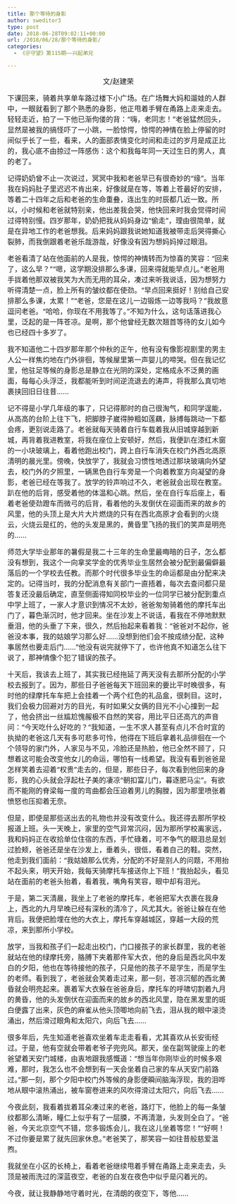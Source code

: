 ```yaml
---
title: 那个等待的身影
author: sweditor3
type: post
date: 2018-06-28T09:02:11+00:00
url: /2018/06/28/那个等待的身影/
categories:
  - 《＠守望》第115期——兴起弟兄

---
```

<p style="text-align: center;">
  <span style="font-size: 12pt;">文/赵建荣</span>
</p>

<span style="font-size: 12pt;">下课回来，骑着共享单车路过楼下小广场。在广场舞大妈和遛娃的人群中，一眼就看到了那个熟悉的身影，他正甩着手臂在甬路上走来走去。轻轻走近，拍了一下他已渐佝偻的背：“嗨，老同志！”老爸猛然回头，显然是被我的搞怪吓了一小跳，一脸惊愕，惊愕的神情在脸上停留的时间似乎长了一些，看来，人的面部表情变化时间和走过的岁月是成正比的，我心底不由掠过一阵感伤：这个和我每年同一天过生日的男人，真的老了。</span>

<span style="font-size: 12pt;">记得奶奶曾不止一次说过，冥冥中我和老爸早已有很奇妙的“缘”。当年我在妈妈肚子里迟迟不肯出来，好像就是在等，等着上苍最好的安排，等着二十四年之后和老爸的生命重叠，连出生的时辰都几近一致。所以，小时候和老爸就特别亲，他出差我会哭，他快回来时我会觉得时间过得特别慢。四岁那年，奶奶把我从妈妈身边“偷走”，理由很简单，就是在异地工作的老爸想我。后来妈妈跟我说她知道我被带走后哭得撕心裂肺，而我倒跟着老爸乐哉游哉，好像没有因为想妈妈掉过眼泪。</span>

<span style="font-size: 12pt;">老爸看清了站在他面前的人是我，惊愕的神情转而为惊喜的笑容：“回来了，这么早？”“嗯，这学期没排那么多课，回来得就能早点儿。”老爸用手拢着他那双被我笑为大而无用的耳朵，凑过来听我说话，因为想努力听得清楚一点，脸上所有的皱纹都在使劲。“早点回来挺好！别给自己安排那么多课，太累！”“老爸，您是在这儿一边锻炼一边等我吗？”我故意逗问老爸。“哈哈，你现在不用我等了。”不知为什么，这句话落进我心里，泛起的是一阵苍凉。是啊，那个他曾经无数次翘首等待的女儿如今也已经四十多岁了。</span>

<span style="font-size: 12pt;">我不知道他二十四岁那年那个仲秋的正午，他有没有像影视剧里的男主人公一样焦灼地在门外徘徊，等候屋里第一声婴儿的啼哭。但在我记忆里，他驻足等候的身影总是静立在光阴的深处，定格成永不泛黄的画面，每每心头浮泛，我都能听到时间逆流退去的涛声，将我那么真切地裹挟回旧日往昔……</span>

<span style="font-size: 12pt;">记不得是小学几年级的事了，只记得那时的自己很淘气，和同学逞能，从高高的台阶上往下飞，把脚脖子崴得肿粗如莲藕，脉搏每跳动一下都会疼，更别说走路了。老爸就每天骑着自行车载着我从旧城穿越到新城，再背着我进教室，将我在座位上安顿好，然后，我便趴在漆红木窗的一小块玻璃上，看着他跑出校门，跨上自行车消失在校门外西北高原清明的晨光里。傍晚，快放学了，我就会习惯性地透过那块玻璃向外望去，校门外的夕照里，一辆黑色自行车旁是一个向着教室方向凝望的身影，老爸已经在等我了。放学的铃声响过不久，老爸就会出现在教室。趴在他的后背，感受着他的体温和心跳。然后，坐在自行车后座上，看着老爸使劲蹬车而微弓的后背，看着他的头发倒伏在迎面而来的故乡的风里，他的头顶上是大片大片燃烧的只有在西北高原才会看到的火烧云，火烧云是红的，他的头发是黑的，黄昏里飞扬的我们的笑声是明亮的……</span>

<span style="font-size: 12pt;">师范大学毕业那年的暑假是我二十三年的生命里最晦暗的日子，怎么都没有想到，我这个一向拿奖学金的优秀毕业生居然会被分配到最偏僻最落后的一个学校去任教。而那个时代很多毕业生的命运都是由分配来决定的。记得当时，我的分配消息有关部门一直捂着，每次去查问都只是答复还没最后确定，直至侧面得知同校毕业的一位同学已被分配到重点中学上班了，一家人才意识到情况不太妙，爸爸匆匆骑着他的摩托车出门了，暮色渐沉时，他才回来。坐在沙发上不说话，看我在不停地默默垂泪，他的头垂了下来，很久，然后抬起来看着我：“爸爸对不起你，爸爸没本事，我的姑娘学习那么好……没想到他们会不按成绩分配，这种事居然也要走后门……”他没有说完就停下了，也许他真不知道怎么往下说了，那神情像个犯了错误的孩子。</span>

<span style="font-size: 12pt;">十天后，我该去上班了，其实我已经拖延了两天没有去那所分配的小学校去报到了。因为，那些日子爸爸每天下班回来的要比平时晚很多，有时他的绿摩托车车把上会挂着一个两个红色的礼品盒，很刺目。这时，我们会极力回避对方的目光，有时如果父女俩的目光不小心撞到一起了，他会挤出一丝尴尬愧赧极不自然的笑容，用比平日还高亢的声音问：“今天吃什么好吃的？”我知道，一生不求人甚至有点儿不合时宜的执拗的老爸这几天有多可悲多可怜，他得在下班后拿着礼品徘徊在一个个领导的家门外，人家见与不见，冷脸还是热脸，他已全然不顾了，只想着这可能会改变他女儿的命运，哪怕有一线希望。我没有看到爸爸是怎样笑着去迎着“权贵”走去的，但是，那些日子，每次看到他回来的身影，我的心头就会浮起杜子美的凄凉“朝扣富儿门，暮逐肥马尘”。有欲而不能刚的脊梁每一度的弯曲都会压迫着男儿的胸膛，因为那里喷张着愤怒也压抑着无奈。</span>

<span style="font-size: 12pt;">但是，即使是那些送出去的礼物也并没有改变什么。我还得去那所学校报道上班。头一天晚上，家里的空气异常沉闷，因为那所学校离家远，我和妈妈正在收拾单位住宿的东西，手忙碌着，可不争气的眼泪总是划过脸颊，爸爸还是坐在沙发上，垂着头，很低，看着自己的鞋。突然，他走到我们面前：“我姑娘那么优秀，分配的不好是别人的问题，不用抬不起头来，明天开始，我每天骑摩托车接送你上下班！”我抬起头，看见站在面前的老爸头抬着，看着我，嘴角有笑容，眼中却有泪光。</span>

<span style="font-size: 12pt;">于是，第二天清晨，我坐上了老爸的摩托车，老爸把军大衣裹在我身上，西北的九月早晚已经有深秋的清冷了，风尤其大。爸爸让躲在在他背后。我便把脸埋在他的大衣上，摩托车穿越城区，穿越一大段的荒凉，来到那所小学校。</span>

<span style="font-size: 12pt;">放学，当我和孩子们一起走出校门，门口接孩子的家长群里，我的老爸就站在他的绿摩托旁，胳膊下夹着那件军大衣，他的身后是西北风中发白的夕阳，他也在等待接他的孩子，只是他的孩子不是学生，而是学生的老师。看到我了，老爸就会笑着走过来，那一刻，苍凉沉郁的西北黄昏就会明亮起来。裹着军大衣躲在爸爸身后，摩托车的呼啸切割着九月的黄昏，他的头发倒伏在迎面而来的故乡的西北风里，隐在黑发里的斑白便露了出来，灰色的麻雀从他头顶唧地向前飞去，泪从我的眼中滚烫涌出，然后滑过眼角和太阳穴，向后飞去……</span>

<span style="font-size: 12pt;">很多年后，先生知道老爸喜欢坐着车走走看看，尤其喜欢从长安街经过。于是，他有空就会带着老爷子兜兜风。那天，坐在副驾驶座上的老爸望着天安门城楼，由衷地跟我感慨道：“想当年你刚毕业的时候多艰难，那时，我怎么也不会想到有一天会坐着自己家的车从天安门前路过。”那一刻，那个夕阳中校门外等候的身影便瞬间脑海浮现，我的泪哗地从眼中滚热涌出，被车窗卷进来的风吹得滑过太阳穴，向后飞去……</span>

<span style="font-size: 12pt;">今夜此刻，我看着拢着耳朵凑过来的老爸，路灯下，他脸上的每一条皱纹都那么清晰，瞳仁上似乎有了一层膜，不再清澈，头发则全白了。“爸爸，今天北京空气不错，您多锻炼会儿，我在这儿坐着等您！”“好啊！不过你要是累了就先回家休息。”老爸笑了，那笑容一如往昔般慈爱温煦。</span>

<span style="font-size: 12pt;">我就坐在小区的长椅上，看着老爸继续甩着手臂在甬路上走来走去，头顶是被雨洗过的深蓝夜空，老爸的白发在夜色中似乎是闪着光的。</span>

<span style="font-size: 12pt;">今夜，就让我静静地守着时光，在清朗的夜空下，等他……</span>